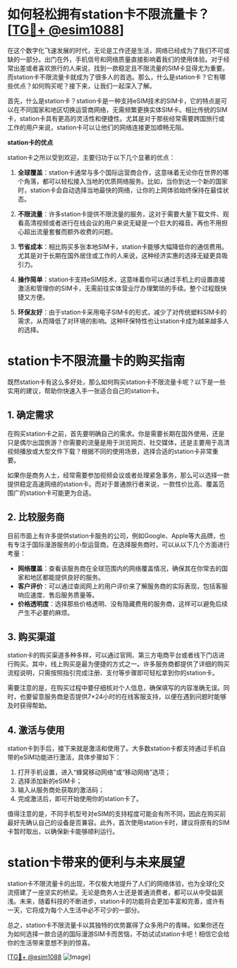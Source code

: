 # 如何轻松拥有station卡不限流量卡？[[TG💪+ @esim1088](https://t.me/s/esim1088)]

在这个数字化飞速发展的时代，无论是工作还是生活，网络已经成为了我们不可或缺的一部分。出门在外，手机信号和网络质量直接影响着我们的使用体验。对于经常出差或者喜欢旅行的人来说，找到一款稳定且不限流量的SIM卡显得尤为重要。而station卡不限流量卡就成为了很多人的首选。那么，什么是station卡？它有哪些优点？如何购买呢？接下来，让我们一起深入了解。

首先，什么是station卡？station卡是一种支持eSIM技术的SIM卡，它的特点是可以在不同国家和地区切换运营商网络，无需频繁更换实体SIM卡。相比传统的SIM卡，station卡具有更高的灵活性和便捷性。尤其是对于那些经常需要跨国旅行或工作的用户来说，station卡可以让他们的网络连接更加顺畅无阻。

**station卡的优点**  

station卡之所以受到欢迎，主要归功于以下几个显著的优点：

1. **全球覆盖**：station卡通常与多个国际运营商合作，这意味着无论你在世界的哪个角落，都可以轻松接入当地的优质网络服务。比如，当你到达一个新的国家时，station卡会自动选择当地最快的网络，让你的上网体验始终保持在最佳状态。

2. **不限流量**：许多station卡提供不限流量的服务，这对于需要大量下载文件、观看高清视频或者进行在线会议的用户来说无疑是一个巨大的福音。再也不用担心超出流量套餐而额外收费的问题。

3. **节省成本**：相比购买多张本地SIM卡，station卡能够大幅降低你的通信费用。尤其是对于长期在国外居住或工作的人来说，这种经济实惠的选择无疑更具吸引力。

4. **操作简单**：station卡支持eSIM技术，这意味着你可以通过手机上的设置直接激活和管理你的SIM卡，无需前往实体营业厅办理繁琐的手续。整个过程既快捷又方便。

5. **环保友好**：由于station卡采用电子SIM卡的形式，减少了对传统塑料SIM卡的需求，从而降低了对环境的影响。这种环保特性也让station卡成为越来越多人的选择。

# station卡不限流量卡的购买指南  

既然station卡有这么多好处，那么如何购买station卡不限流量卡呢？以下是一些实用的建议，帮助你快速入手一张适合自己的station卡。

## 1. 确定需求  

在购买station卡之前，首先要明确自己的需求。你是需要长期在国外使用，还是只是偶尔出国旅游？你需要的流量是用于浏览网页、社交媒体，还是主要用于高清视频播放或大型文件下载？根据不同的使用场景，选择合适的station卡非常重要。

如果你是商务人士，经常需要参加视频会议或者处理紧急事务，那么可以选择一款提供稳定高速网络的station卡。而对于普通旅行者来说，一款性价比高、覆盖范围广的station卡可能更为合适。

## 2. 比较服务商  

目前市面上有许多提供station卡服务的公司，例如Google、Apple等大品牌，也有专注于国际漫游服务的小型运营商。在选择服务商时，可以从以下几个方面进行考量：

- **网络覆盖**：查看该服务商在全球范围内的网络覆盖情况，确保其在你常去的国家和地区都能提供良好的服务。
- **客户评价**：可以通过查阅网上的用户评价来了解服务商的实际表现，包括客服响应速度、售后服务质量等。
- **价格透明度**：选择那些价格透明、没有隐藏费用的服务商，这样可以避免后续产生不必要的麻烦。

## 3. 购买渠道  

station卡的购买渠道多种多样，可以通过官网、第三方电商平台或者线下门店进行购买。其中，线上购买是最为便捷的方式之一。许多服务商都提供了详细的购买流程说明，只需按照指引完成注册、支付等步骤即可轻松拿到你的station卡。

需要注意的是，在购买过程中要仔细核对个人信息，确保填写的内容准确无误。同时，也要留意服务商是否提供7×24小时的在线客服支持，以便在遇到问题时能够及时获得帮助。

## 4. 激活与使用  

station卡到手后，接下来就是激活和使用了。大多数station卡都支持通过手机自带的eSIM功能进行激活，具体步骤如下：

1. 打开手机设置，进入“蜂窝移动网络”或“移动网络”选项；
2. 选择添加新的eSIM卡；
3. 输入从服务商处获取的激活码；
4. 完成激活后，即可开始使用你的station卡了。

值得注意的是，不同手机型号对eSIM的支持程度可能会有所不同，因此在购买前最好先确认自己的设备是否兼容。此外，首次使用station卡时，建议将原有的SIM卡暂时取出，以确保新卡能够顺利运行。

# station卡带来的便利与未来展望  

station卡不限流量卡的出现，不仅极大地提升了人们的网络体验，也为全球化交流搭建了一座坚实的桥梁。无论是商务人士还是普通消费者，都可以从中受益匪浅。未来，随着科技的不断进步，station卡的功能将会更加丰富和完善，或许有一天，它将成为每个人生活中必不可少的一部分。

总之，station卡不限流量卡以其独特的优势赢得了众多用户的青睐。如果你还在为如何选择一款合适的国际漫游SIM卡而苦恼，不妨试试station卡吧！相信它会给你的生活带来意想不到的惊喜。

[[TG💪+ @esim1088](https://t.me/s/esim1088) ![Image](https://i.postimg.cc/4NQfJmqS/Snipaste-2025-05-13-00-14-12.png)]
